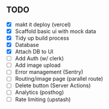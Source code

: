 
## TODO

- [X] makt it deploy (vercel)
- [X] Scaffold basic ui with mock data
- [X] Tidy up build process
- [X] Database
- [X] Attach DB to UI
- [ ] Add Auth (w/ clerk)
- [ ] Add image upload
- [ ] Error management (Sentry)
- [ ] Routing/image page (parallel route)
- [ ] Delete button (Server Actions)
- [ ] Analytics (posthog)
- [ ] Rate limiting (upstash)
